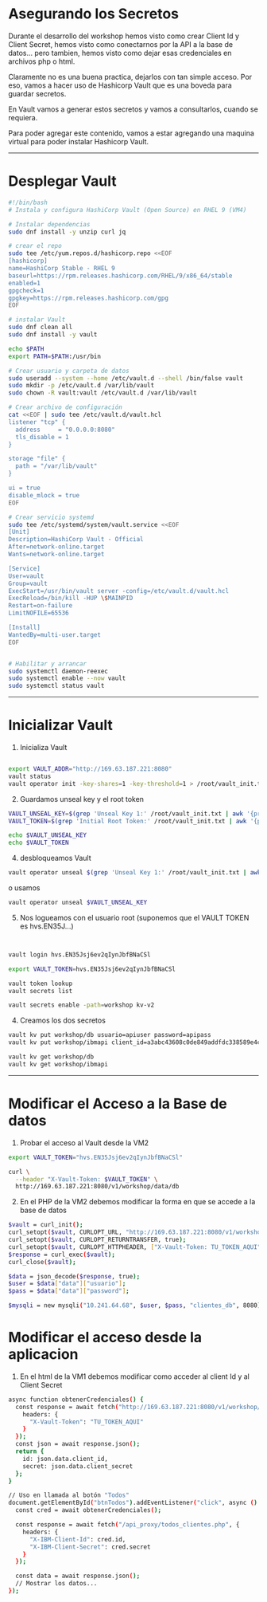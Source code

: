 # Asegurando los Secretos

Durante el desarrollo del workshop hemos visto como crear Client Id y Client Secret, hemos visto como conectarnos por la API a la base de datos... pero tambien, hemos visto como dejar esas credenciales en archivos php o html. 

Claramente no es una buena practica, dejarlos con tan simple acceso. Por eso, vamos a hacer uso de Hashicorp Vault que es una boveda para guardar secretos.

En Vault vamos a generar estos secretos y vamos a consultarlos, cuando se requiera.

Para poder agregar este contenido, vamos a estar agregando una maquina virtual para poder instalar Hashicorp Vault.

---

Desplegar Vault
=


```bash
#!/bin/bash
# Instala y configura HashiCorp Vault (Open Source) en RHEL 9 (VM4)

# Instalar dependencias
sudo dnf install -y unzip curl jq

# crear el repo
sudo tee /etc/yum.repos.d/hashicorp.repo <<EOF
[hashicorp]
name=HashiCorp Stable - RHEL 9
baseurl=https://rpm.releases.hashicorp.com/RHEL/9/x86_64/stable
enabled=1
gpgcheck=1
gpgkey=https://rpm.releases.hashicorp.com/gpg
EOF

# instalar Vault
sudo dnf clean all
sudo dnf install -y vault

echo $PATH
export PATH=$PATH:/usr/bin

# Crear usuario y carpeta de datos
sudo useradd --system --home /etc/vault.d --shell /bin/false vault
sudo mkdir -p /etc/vault.d /var/lib/vault
sudo chown -R vault:vault /etc/vault.d /var/lib/vault

# Crear archivo de configuración
cat <<EOF | sudo tee /etc/vault.d/vault.hcl
listener "tcp" {
  address     = "0.0.0.0:8080"
  tls_disable = 1
}

storage "file" {
  path = "/var/lib/vault"
}

ui = true
disable_mlock = true
EOF

# Crear servicio systemd
sudo tee /etc/systemd/system/vault.service <<EOF
[Unit]
Description=HashiCorp Vault - Official
After=network-online.target
Wants=network-online.target

[Service]
User=vault
Group=vault
ExecStart=/usr/bin/vault server -config=/etc/vault.d/vault.hcl
ExecReload=/bin/kill -HUP \$MAINPID
Restart=on-failure
LimitNOFILE=65536

[Install]
WantedBy=multi-user.target
EOF


# Habilitar y arrancar
sudo systemctl daemon-reexec
sudo systemctl enable --now vault
sudo systemctl status vault


```

---

Inicializar Vault
=

1) Inicializa Vault

```bash

export VAULT_ADDR="http://169.63.187.221:8080"
vault status
vault operator init -key-shares=1 -key-threshold=1 > /root/vault_init.txt
```
2) Guardamos unseal key y el root token

```bash
VAULT_UNSEAL_KEY=$(grep 'Unseal Key 1:' /root/vault_init.txt | awk '{print $NF}')
VAULT_TOKEN=$(grep 'Initial Root Token:' /root/vault_init.txt | awk '{print $NF}')

echo $VAULT_UNSEAL_KEY
echo $VAULT_TOKEN
```
4) desbloqueamos Vault

```bash
vault operator unseal $(grep 'Unseal Key 1:' /root/vault_init.txt | awk '{print $NF}')
```
o usamos

```bash
vault operator unseal $VAULT_UNSEAL_KEY
```

5) Nos logueamos con el usuario root (suponemos que el VAULT TOKEN es hvs.EN35J...)

```bash


vault login hvs.EN35Jsj6ev2qIynJbfBNaCSl

export VAULT_TOKEN=hvs.EN35Jsj6ev2qIynJbfBNaCSl

vault token lookup
vault secrets list

vault secrets enable -path=workshop kv-v2


```

4) Creamos los dos secretos

```bash
vault kv put workshop/db usuario=apiuser password=apipass
vault kv put workshop/ibmapi client_id=a3abc43608c0de849addfdc338589e4c client_secret=98ec18754fc0742e90a2f03176aa75e2

vault kv get workshop/db
vault kv get workshop/ibmapi

```

---

Modificar el Acceso a la Base de datos
=

1) Probar el acceso al Vault desde la VM2
```bash
export VAULT_TOKEN="hvs.EN35Jsj6ev2qIynJbfBNaCSl"

curl \
  --header "X-Vault-Token: $VAULT_TOKEN" \
  http://169.63.187.221:8080/v1/workshop/data/db

```

2) En el PHP de la VM2 debemos modificar la forma en que se accede a la base de datos

```bash
$vault = curl_init();
curl_setopt($vault, CURLOPT_URL, "http://169.63.187.221:8080/v1/workshop/data/db");
curl_setopt($vault, CURLOPT_RETURNTRANSFER, true);
curl_setopt($vault, CURLOPT_HTTPHEADER, ["X-Vault-Token: TU_TOKEN_AQUI"]);
$response = curl_exec($vault);
curl_close($vault);

$data = json_decode($response, true);
$user = $data["data"]["usuario"];
$pass = $data["data"]["password"];

$mysqli = new mysqli("10.241.64.68", $user, $pass, "clientes_db", 8080);
```

Modificar el acceso desde la aplicacion
=

1) En el html de la VM1 debemos modificar como acceder al client Id y al Client Secret  
```bash
async function obtenerCredenciales() {
  const response = await fetch("http://169.63.187.221:8080/v1/workshop/data/ibmapi", {
    headers: {
      "X-Vault-Token": "TU_TOKEN_AQUI"
    }
  });
  const json = await response.json();
  return {
    id: json.data.client_id,
    secret: json.data.client_secret
  };
}

// Uso en llamada al botón "Todos"
document.getElementById("btnTodos").addEventListener("click", async () => {
  const cred = await obtenerCredenciales();

  const response = await fetch("/api_proxy/todos_clientes.php", {
    headers: {
      "X-IBM-Client-Id": cred.id,
      "X-IBM-Client-Secret": cred.secret
    }
  });

  const data = await response.json();
  // Mostrar los datos...
});
```



